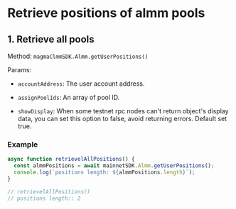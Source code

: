 # Retrieve positions of almm pools

## 1. Retrieve all pools

Method: `magmaClmmSDK.Almm.getUserPositions()`

Params:

- `accountAddress`: The user account address.

- `assignPoolIds`: An array of pool ID.

- `showDisplay`: When some testnet rpc nodes can't return object's display data, you can set this option to false, avoid returning errors. Default set true.

### Example

```typescript
async function retrievelAllPositions() {
  const almmPositions = await mainnetSDK.Almm.getUserPositions();
  console.log(`positions length: ${almmPositions.length}`);
}

// retrievelAllPositions()
// positions length:: 2
```
